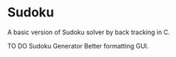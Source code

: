 # Sudoku
A basic version of Sudoku solver by back tracking in C.

TO DO
Sudoku Generator
Better formatting
GUI.
